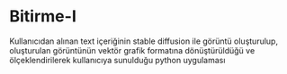 # Bitirme-I

Kullanıcıdan alınan text içeriğinin stable diffusion ile görüntü oluşturulup, oluşturulan görüntünün vektör grafik formatına dönüştürüldüğü ve ölçeklendirilerek kullanıcıya sunulduğu python uygulaması

